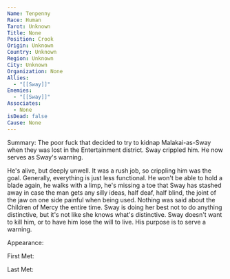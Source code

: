 ```yaml
---
Name: Tenpenny
Race: Human
Tarot: Unknown
Title: None
Position: Crook
Origin: Unknown
Country: Unknown
Region: Unknown
City: Unknown
Organization: None
Allies:
  - "[[Sway]]"
Enemies:
  - "[[Sway]]"
Associates:
  - None
isDead: false
Cause: None
---
```

Summary: 
The poor fuck that decided to try to kidnap Malakai-as-Sway when they was lost in the Entertainment district. Sway crippled him. He now serves as Sway's warning.

He's alive, but deeply unwell. It was a rush job, so crippling him was the goal. Generally, everything is just less functional. He won't be able to hold a blade again, he walks with a limp, he's missing a toe that Sway has stashed away in case the man gets any silly ideas, half deaf, half blind, the joint of the jaw on one side painful when being used. Nothing was said about the Children of Mercy the entire time. Sway is doing her best not to do anything distinctive, but it's not like she knows what's distinctive. Sway doesn't want to kill him, or to have him lose the will to live. His purpose is to serve a warning. 

Appearance: 

First Met: 

Last Met: 
